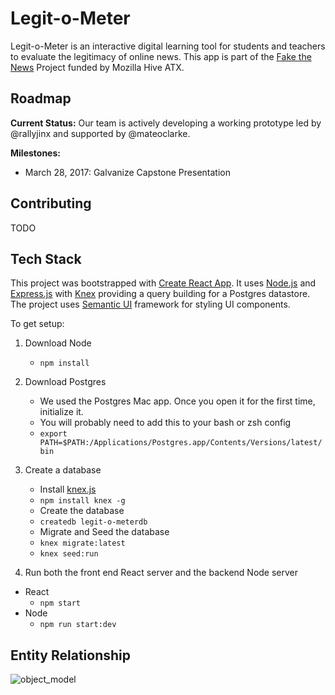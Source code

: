 # Legit-o-Meter

Legit-o-Meter is an interactive digital learning tool for students and teachers to evaluate the legitimacy of online news. This app is part of the [Fake the News](https://fakenews.open-austin.org/unit1/Feb_26_wireframes.html) Project funded by Mozilla Hive ATX.

## Roadmap

**Current Status:** Our team is actively developing a working prototype led by @rallyjinx and supported by @mateoclarke.

**Milestones:**

- March 28, 2017: Galvanize Capstone Presentation

## Contributing

TODO

## Tech Stack

This project was bootstrapped with [Create React App](https://github.com/facebookincubator/create-react-app). It uses [Node.js](https://nodejs.org/en/) and [Express.js](https://expressjs.com/) with [Knex](http://knexjs.org/) providing a query building for a Postgres datastore. The project uses [Semantic UI](https://semantic-ui.com/) framework for styling UI components.

To get setup:

1. Download Node
   - `npm install`

2. Download Postgres
   - We used the Postgres Mac app. Once you open it for the first time, initialize it.
   - You will probably need to add this to your bash or zsh config
   - `export PATH=$PATH:/Applications/Postgres.app/Contents/Versions/latest/bin`

3. Create a database
   - Install [knex.js](http://knexjs.org/)
   - `npm install knex -g`
   - Create the database
   - `createdb legit-o-meterdb`
   - Migrate and Seed the database
   - `knex migrate:latest`
   - `knex seed:run `

4. Run both the front end React server and the backend Node server
  - React
    - `npm start`
  - Node
    - `npm run start:dev`
    
 ## Entity Relationship
![object_model](https://cloud.githubusercontent.com/assets/5697474/24621501/4915c122-1867-11e7-960f-3a37c635f47b.JPG)
